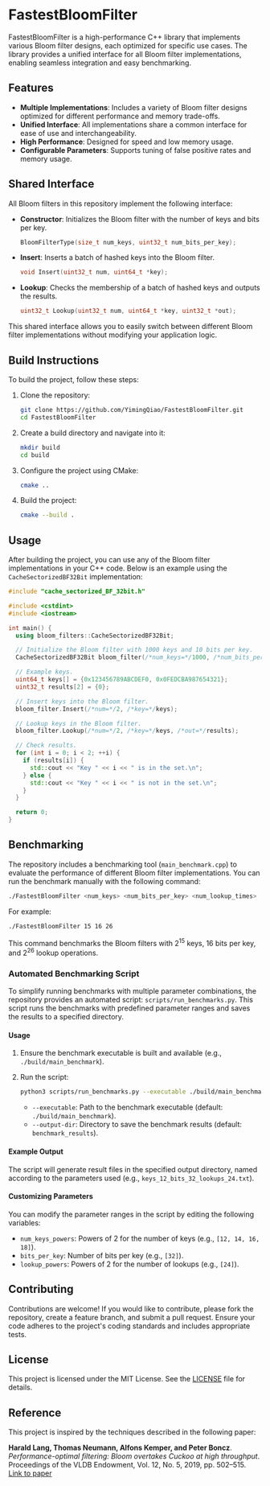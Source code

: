 # FastestBloomFilter

FastestBloomFilter is a high-performance C++ library that implements various Bloom filter designs, each optimized for specific use cases. The library provides a unified interface for all Bloom filter implementations, enabling seamless integration and easy benchmarking.

## Features

- **Multiple Implementations**: Includes a variety of Bloom filter designs optimized for different performance and memory trade-offs.
- **Unified Interface**: All implementations share a common interface for ease of use and interchangeability.
- **High Performance**: Designed for speed and low memory usage.
- **Configurable Parameters**: Supports tuning of false positive rates and memory usage.

## Shared Interface

All Bloom filters in this repository implement the following interface:

- **Constructor**: Initializes the Bloom filter with the number of keys and bits per key.
  ```cpp
  BloomFilterType(size_t num_keys, uint32_t num_bits_per_key);
  ```

- **Insert**: Inserts a batch of hashed keys into the Bloom filter.
  ```cpp
  void Insert(uint32_t num, uint64_t *key);
  ```

- **Lookup**: Checks the membership of a batch of hashed keys and outputs the results.
  ```cpp
  uint32_t Lookup(uint32_t num, uint64_t *key, uint32_t *out);
  ```

This shared interface allows you to easily switch between different Bloom filter implementations without modifying your application logic.

## Build Instructions

To build the project, follow these steps:

1. Clone the repository:

   ```bash
   git clone https://github.com/YimingQiao/FastestBloomFilter.git
   cd FastestBloomFilter
   ```

2. Create a build directory and navigate into it:

   ```bash
   mkdir build
   cd build
   ```

3. Configure the project using CMake:

   ```bash
   cmake ..
   ```

4. Build the project:

   ```bash
   cmake --build .
   ```

## Usage

After building the project, you can use any of the Bloom filter implementations in your C++ code. Below is an example using the `CacheSectorizedBF32Bit` implementation:

```cpp
#include "cache_sectorized_BF_32bit.h"

#include <cstdint>
#include <iostream>

int main() {
  using bloom_filters::CacheSectorizedBF32Bit;

  // Initialize the Bloom filter with 1000 keys and 10 bits per key.
  CacheSectorizedBF32Bit bloom_filter(/*num_keys=*/1000, /*num_bits_per_key=*/10);

  // Example keys.
  uint64_t keys[] = {0x123456789ABCDEF0, 0x0FEDCBA987654321};
  uint32_t results[2] = {0};

  // Insert keys into the Bloom filter.
  bloom_filter.Insert(/*num=*/2, /*key=*/keys);

  // Lookup keys in the Bloom filter.
  bloom_filter.Lookup(/*num=*/2, /*key=*/keys, /*out=*/results);

  // Check results.
  for (int i = 0; i < 2; ++i) {
    if (results[i]) {
      std::cout << "Key " << i << " is in the set.\n";
    } else {
      std::cout << "Key " << i << " is not in the set.\n";
    }
  }

  return 0;
}
```

## Benchmarking

The repository includes a benchmarking tool (`main_benchmark.cpp`) to evaluate the performance of different Bloom filter implementations. You can run the benchmark manually with the following command:

```bash
./FastestBloomFilter <num_keys> <num_bits_per_key> <num_lookup_times>
```

For example:

```bash
./FastestBloomFilter 15 16 26
```

This command benchmarks the Bloom filters with 2<sup>15</sup> keys, 16 bits per key, and 2<sup>26</sup> lookup operations.

### Automated Benchmarking Script

To simplify running benchmarks with multiple parameter combinations, the repository provides an automated script: `scripts/run_benchmarks.py`. This script runs the benchmarks with predefined parameter ranges and saves the results to a specified directory.

#### Usage

1. Ensure the benchmark executable is built and available (e.g., `./build/main_benchmark`).
2. Run the script:

   ```bash
   python3 scripts/run_benchmarks.py --executable ./build/main_benchmark --output-dir benchmark_results
   ```

   - `--executable`: Path to the benchmark executable (default: `./build/main_benchmark`).
   - `--output-dir`: Directory to save the benchmark results (default: `benchmark_results`).

#### Example Output

The script will generate result files in the specified output directory, named according to the parameters used (e.g., `keys_12_bits_32_lookups_24.txt`).

#### Customizing Parameters

You can modify the parameter ranges in the script by editing the following variables:

- `num_keys_powers`: Powers of 2 for the number of keys (e.g., `[12, 14, 16, 18]`).
- `bits_per_key`: Number of bits per key (e.g., `[32]`).
- `lookup_powers`: Powers of 2 for the number of lookups (e.g., `[24]`).

## Contributing

Contributions are welcome! If you would like to contribute, please fork the repository, create a feature branch, and submit a pull request. Ensure your code adheres to the project's coding standards and includes appropriate tests.

## License

This project is licensed under the MIT License. See the [LICENSE](./LICENSE) file for details.

## Reference

This project is inspired by the techniques described in the following paper:

**Harald Lang, Thomas Neumann, Alfons Kemper, and Peter Boncz**. *Performance-optimal filtering: Bloom overtakes Cuckoo at high throughput*. Proceedings of the VLDB Endowment, Vol. 12, No. 5, 2019, pp. 502–515. [Link to paper](https://doi.org/10.14778/3303753.3303757)


